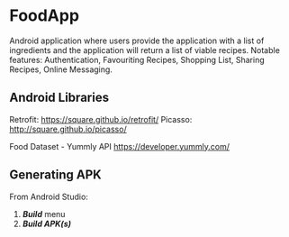 # FoodApp
Android application where users provide the application with a list of ingredients and the application will return a list of viable recipes.
Notable features: Authentication, Favouriting Recipes, Shopping List, Sharing Recipes, Online Messaging. 

## Android Libraries
Retrofit: https://square.github.io/retrofit/
Picasso: http://square.github.io/picasso/

Food Dataset - Yummly API
https://developer.yummly.com/

## Generating APK
From Android Studio:
1. ***Build*** menu
2. ***Build APK(s)***
